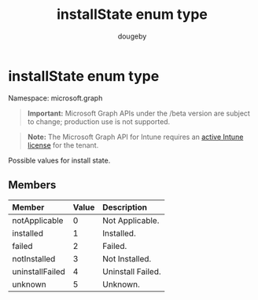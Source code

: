 ﻿---
title: "installState enum type"
description: "Possible values for install state."
author: "dougeby"
localization_priority: Normal
ms.prod: "intune"
doc_type: enumPageType
---

# installState enum type

Namespace: microsoft.graph

> **Important:** Microsoft Graph APIs under the /beta version are subject to change; production use is not supported.

> **Note:** The Microsoft Graph API for Intune requires an [active Intune license](https://go.microsoft.com/fwlink/?linkid=839381) for the tenant.

Possible values for install state.

## Members

| Member          | Value | Description       |
| :-------------- | :---- | :---------------- |
| notApplicable   | 0     | Not Applicable.   |
| installed       | 1     | Installed.        |
| failed          | 2     | Failed.           |
| notInstalled    | 3     | Not Installed.    |
| uninstallFailed | 4     | Uninstall Failed. |
| unknown         | 5     | Unknown.          |
